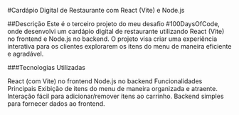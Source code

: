 
#Cardápio Digital de Restaurante com React (Vite) e Node.js

##Descrição
 Este é o terceiro projeto do meu desafio #100DaysOfCode, onde desenvolvi um cardápio digital de restaurante utilizando React (Vite) no frontend e Node.js no backend. O projeto visa criar uma experiência interativa para os clientes explorarem os itens do menu de maneira eficiente e agradável.

###Tecnologias Utilizadas
<p> React (com Vite) no frontend
Node.js no backend
Funcionalidades Principais
Exibição de itens do menu de maneira organizada e atraente.
Interação fácil para adicionar/remover itens ao carrinho.
Backend simples para fornecer dados ao frontend.
